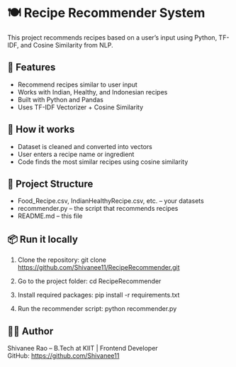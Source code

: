 # 🍽️ Recipe Recommender System

This project recommends recipes based on a user’s input using Python, TF-IDF, and Cosine Similarity from NLP.

## 🚀 Features
- Recommend recipes similar to user input
- Works with Indian, Healthy, and Indonesian recipes
- Built with Python and Pandas
- Uses TF-IDF Vectorizer + Cosine Similarity

## 🧠 How it works
- Dataset is cleaned and converted into vectors
- User enters a recipe name or ingredient
- Code finds the most similar recipes using cosine similarity

## 📂 Project Structure
- Food_Recipe.csv, IndianHealthyRecipe.csv, etc. – your datasets
- recommender.py – the script that recommends recipes
- README.md – this file

## 📦 Run it locally
1. Clone the repository:
   git clone https://github.com/Shivanee11/RecipeRecommender.git

2. Go to the project folder:
   cd RecipeRecommender

3. Install required packages:
   pip install -r requirements.txt

4. Run the recommender script:
   python recommender.py

## 👩‍💻 Author
Shivanee Rao – B.Tech at KIIT | Frontend Developer  
GitHub: https://github.com/Shivanee11
